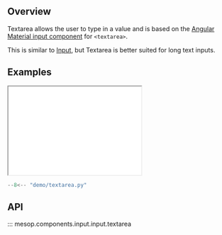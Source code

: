 ## Overview

Textarea allows the user to type in a value and is based on the [Angular Material input component](https://material.angular.io/components/input/overview) for `<textarea>`.

This is similar to [Input](./input.md), but Textarea is better suited for long text inputs.

## Examples

<iframe class="component-demo" src="/demo/?demo=textarea" style="height: 200px"></iframe>

```python
--8<-- "demo/textarea.py"
```

## API

::: mesop.components.input.input.textarea
